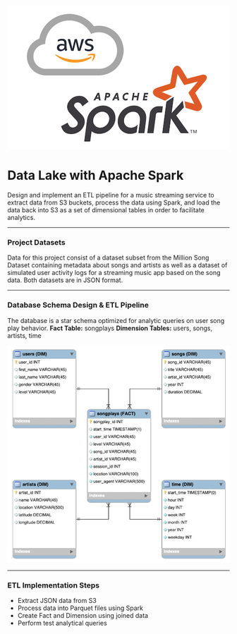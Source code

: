 ![](../png/aws-spark.png?raw=true)

# Data Lake with Apache Spark

Design and implement an ETL pipeline for a music streaming service to extract
data from S3 buckets, process the data using Spark, and load the data back into
S3 as a set of dimensional tables in order to facilitate analytics.

--------------------------------------------

### Project Datasets

Data for this project consist of a dataset subset from the Million Song
Dataset containing metadata about songs and artists as well as a dataset of
simulated user activity logs for a streaming music app based on the song data.
Both datasets are in JSON format.

--------------------------------------------

### Database Schema Design & ETL Pipeline

The database is a star schema optimized for analytic queries on user song play
behavior.
**Fact Table:** songplays
**Dimension Tables:** users, songs, artists, time

![](../png/03-er-diagram-star.png?raw=true)

--------------------------------------------

### ETL Implementation Steps

* Extract JSON data from S3
* Process data into Parquet files using Spark
* Create Fact and Dimension using joined data
* Perform test analytical queries
